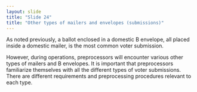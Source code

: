 ```yaml
---
layout: slide
title: "Slide 24"
title: "Other types of mailers and envelopes (submissions)"
---
```


As noted previously, a ballot enclosed in a domestic B envelope, all placed inside a domestic mailer, is the most common voter submission.

However, during operations, preprocessors will encounter various other types of mailers and B envelopes. It is important that preprocessors familiarize themselves with all the different types of voter submissions. There are different requirements and preprocessing procedures relevant to each type.